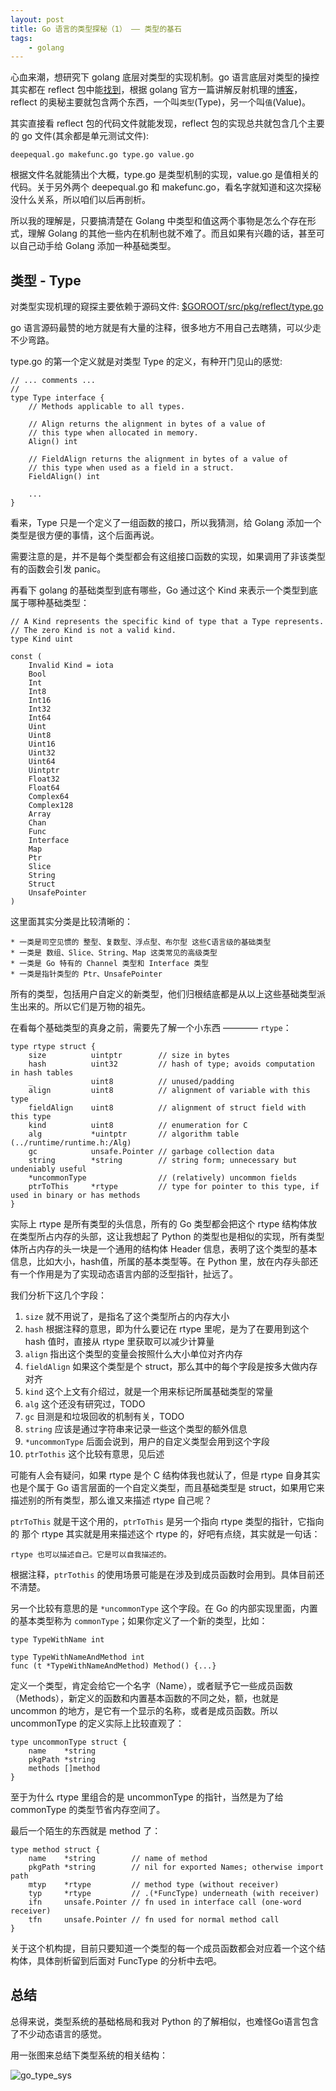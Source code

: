 ```yaml
---
layout: post
title: Go 语言的类型探秘（1） —— 类型的基石
tags:
    - golang
---
```


心血来潮，想研究下 golang 底层对类型的实现机制。go 语言底层对类型的操控其实都在 reflect 包中能[找到](http://golang.org/pkg/reflect/)，根据 golang 官方一篇讲解反射机理的[博客](http://golang.org/doc/articles/laws_of_reflection.html)，reflect 的奥秘主要就包含两个东西，一个叫`类型`(Type)，另一个叫`值`(Value)。

其实直接看 reflect 包的代码文件就能发现，reflect 包的实现总共就包含几个主要的 go 文件(其余都是单元测试文件):

	deepequal.go makefunc.go type.go value.go

根据文件名就能猜出个大概，type.go 是类型机制的实现，value.go 是值相关的代码。关于另外两个 deepequal.go 和 makefunc.go，看名字就知道和这次探秘没什么关系，所以咱们以后再剖析。

所以我的理解是，只要搞清楚在 Golang 中类型和值这两个事物是怎么个存在形式，理解 Golang 的其他一些内在机制也就不难了。而且如果有兴趣的话，甚至可以自己动手给 Golang 添加一种基础类型。


## 类型 - Type

对类型实现机理的窥探主要依赖于源码文件: [$GOROOT/src/pkg/reflect/type.go](http://golang.org/src/pkg/reflect/type.go)

go 语言源码最赞的地方就是有大量的注释，很多地方不用自己去瞎猜，可以少走不少弯路。

type.go 的第一个定义就是对类型 Type 的定义，有种开门见山的感觉:

    // ... comments ...
    //
	type Type interface {
		// Methods applicable to all types.

		// Align returns the alignment in bytes of a value of
		// this type when allocated in memory.
		Align() int

		// FieldAlign returns the alignment in bytes of a value of
		// this type when used as a field in a struct.
		FieldAlign() int

		...
	}


看来，Type 只是一个定义了一组函数的接口，所以我猜测，给 Golang 添加一个类型是很方便的事情，这个后面再说。

需要注意的是，并不是每个类型都会有这组接口函数的实现，如果调用了非该类型有的函数会引发 panic。

再看下 golang 的基础类型到底有哪些，Go 通过这个 Kind 来表示一个类型到底属于哪种基础类型：

    // A Kind represents the specific kind of type that a Type represents.
    // The zero Kind is not a valid kind.
    type Kind uint
    
    const (
    	Invalid Kind = iota
    	Bool
    	Int
    	Int8
    	Int16
    	Int32
    	Int64
    	Uint
    	Uint8
    	Uint16
    	Uint32
    	Uint64
    	Uintptr
    	Float32
    	Float64
    	Complex64
    	Complex128
    	Array
    	Chan
    	Func
    	Interface
    	Map
    	Ptr
    	Slice
    	String
    	Struct
    	UnsafePointer
    )

这里面其实分类是比较清晰的：

    * 一类是司空见惯的 整型、复数型、浮点型、布尔型 这些C语言级的基础类型
    * 一类是 数组、Slice、String、Map 这类常见的高级类型
    * 一类是 Go 特有的 Channel 类型和 Interface 类型
    * 一类是指针类型的 Ptr、UnsafePointer
    
所有的类型，包括用户自定义的新类型，他们归根结底都是从以上这些基础类型派生出来的。所以它们是万物的祖先。

在看每个基础类型的真身之前，需要先了解一个小东西 ———— `rtype`：

    type rtype struct {
    	size          uintptr        // size in bytes
    	hash          uint32         // hash of type; avoids computation in hash tables
    	_             uint8          // unused/padding
    	align         uint8          // alignment of variable with this type
    	fieldAlign    uint8          // alignment of struct field with this type
    	kind          uint8          // enumeration for C
    	alg           *uintptr       // algorithm table (../runtime/runtime.h:/Alg)
    	gc            unsafe.Pointer // garbage collection data
    	string        *string        // string form; unnecessary but undeniably useful
    	*uncommonType                // (relatively) uncommon fields
    	ptrToThis     *rtype         // type for pointer to this type, if used in binary or has methods
    }


实际上 rtype 是所有类型的头信息，所有的 Go 类型都会把这个 rtype 结构体放在类型所占内存的头部，这让我想起了 Python 的类型也是相似的实现，所有类型体所占内存的头一块是一个通用的结构体 Header 信息，表明了这个类型的基本信息，比如大小，hash值，所属的基本类型等。在 Python 里，放在内存头部还有一个作用是为了实现动态语言内部的泛型指针，扯远了。

我们分析下这几个字段：

1. `size` 就不用说了，是指名了这个类型所占的内存大小
2. `hash` 根据注释的意思，即为什么要记在 rtype 里呢，是为了在要用到这个 hash 值时，直接从 rtype 里获取可以减少计算量
3. `align` 指出这个类型的变量会按照什么大小单位对齐内存
4. `fieldAlign` 如果这个类型是个 struct，那么其中的每个字段是按多大做内存对齐
5. `kind` 这个上文有介绍过，就是一个用来标记所属基础类型的常量
6. `alg` 这个还没有研究过，TODO
7. `gc` 目测是和垃圾回收的机制有关，TODO
8. `string` 应该是通过字符串来记录一些这个类型的额外信息
9. `*uncommonType` 后面会说到，用户的自定义类型会用到这个字段
10. `ptrTothis` 这个比较有意思，见后述

可能有人会有疑问，如果 rtype 是个 C 结构体我也就认了，但是 rtype 自身其实也是个属于 Go 语言层面的一个自定义类型，而且基础类型是 struct，如果用它来描述别的所有类型，那么谁又来描述 rtype 自己呢？

`ptrToThis` 就是干这个用的，`ptrToThis` 是另一个指向 rtype 类型的指针，它指向的 那个 rtype 其实就是用来描述这个 rtype 的，好吧有点绕，其实就是一句话：

    rtype 也可以描述自己。它是可以自我描述的。

根据注释，`ptrTothis` 的使用场景可能是在涉及到成员函数时会用到。具体目前还不清楚。

另一个比较有意思的是 `*uncommonType` 这个字段。在 Go 的内部实现里面，内置的基本类型称为 `commonType`；如果你定义了一个新的类型，比如：

    type TypeWithName int
    
    type TypeWithNameAndMethod int
    func (t *TypeWithNameAndMethod) Method() {...}
    
定义一个类型，肯定会给它一个名字（Name），或者赋予它一些成员函数（Methods），新定义的函数和内置基本函数的不同之处，额，也就是 uncommon 的地方，是它有一个显示的名称，或者是成员函数。所以 uncommonType 的定义实际上比较直观了：

    type uncommonType struct {
    	name    *string
    	pkgPath *string
    	methods []method
    }

至于为什么 rtype 里组合的是 uncommonType 的指针，当然是为了给 commonType 的类型节省内存空间了。

最后一个陌生的东西就是 method 了：

    type method struct {
    	name    *string        // name of method
    	pkgPath *string        // nil for exported Names; otherwise import path
    	mtyp    *rtype         // method type (without receiver)
    	typ     *rtype         // .(*FuncType) underneath (with receiver)
    	ifn     unsafe.Pointer // fn used in interface call (one-word receiver)
    	tfn     unsafe.Pointer // fn used for normal method call
    }

关于这个机构提，目前只要知道一个类型的每一个成员函数都会对应着一个这个结构体，具体剖析留到后面对 FuncType 的分析中去吧。


## 总结

总得来说，类型系统的基础格局和我对 Python 的了解相似，也难怪Go语言包含了不少动态语言的感觉。

用一张图来总结下类型系统的相关结构：

![go_type_sys](http://cindyawu.qiniudn.com/go_type_sys.png/blog)


